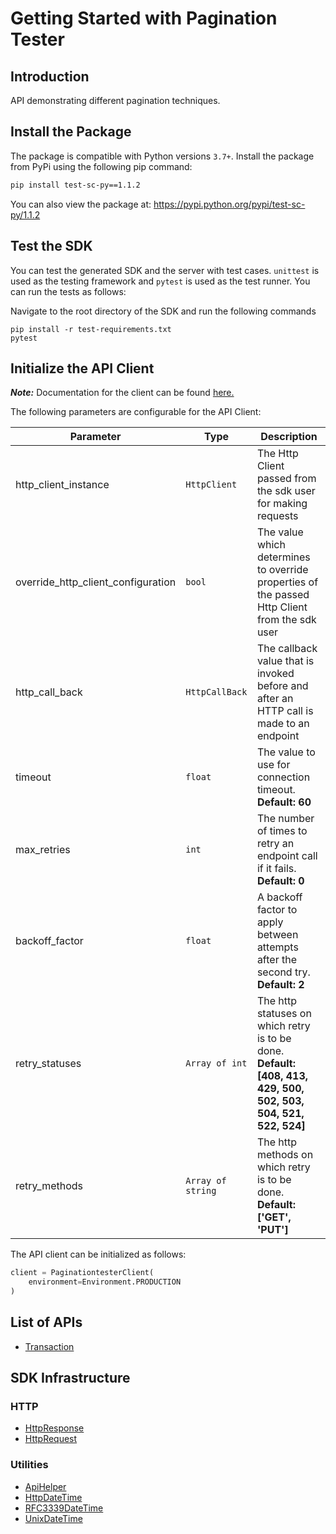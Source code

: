 
# Getting Started with Pagination Tester

## Introduction

API demonstrating different pagination techniques.

## Install the Package

The package is compatible with Python versions `3.7+`.
Install the package from PyPi using the following pip command:

```bash
pip install test-sc-py==1.1.2
```

You can also view the package at:
https://pypi.python.org/pypi/test-sc-py/1.1.2

## Test the SDK

You can test the generated SDK and the server with test cases. `unittest` is used as the testing framework and `pytest` is used as the test runner. You can run the tests as follows:

Navigate to the root directory of the SDK and run the following commands

```
pip install -r test-requirements.txt
pytest
```

## Initialize the API Client

**_Note:_** Documentation for the client can be found [here.](https://www.github.com/tahaali2000/test-qaaa-python-sdk/tree/1.1.2/doc/client.md)

The following parameters are configurable for the API Client:

| Parameter | Type | Description |
|  --- | --- | --- |
| http_client_instance | `HttpClient` | The Http Client passed from the sdk user for making requests |
| override_http_client_configuration | `bool` | The value which determines to override properties of the passed Http Client from the sdk user |
| http_call_back | `HttpCallBack` | The callback value that is invoked before and after an HTTP call is made to an endpoint |
| timeout | `float` | The value to use for connection timeout. <br> **Default: 60** |
| max_retries | `int` | The number of times to retry an endpoint call if it fails. <br> **Default: 0** |
| backoff_factor | `float` | A backoff factor to apply between attempts after the second try. <br> **Default: 2** |
| retry_statuses | `Array of int` | The http statuses on which retry is to be done. <br> **Default: [408, 413, 429, 500, 502, 503, 504, 521, 522, 524]** |
| retry_methods | `Array of string` | The http methods on which retry is to be done. <br> **Default: ['GET', 'PUT']** |

The API client can be initialized as follows:

```python
client = PaginationtesterClient(
    environment=Environment.PRODUCTION
)
```

## List of APIs

* [Transaction](https://www.github.com/tahaali2000/test-qaaa-python-sdk/tree/1.1.2/doc/controllers/transaction.md)

## SDK Infrastructure

### HTTP

* [HttpResponse](https://www.github.com/tahaali2000/test-qaaa-python-sdk/tree/1.1.2/doc/http-response.md)
* [HttpRequest](https://www.github.com/tahaali2000/test-qaaa-python-sdk/tree/1.1.2/doc/http-request.md)

### Utilities

* [ApiHelper](https://www.github.com/tahaali2000/test-qaaa-python-sdk/tree/1.1.2/doc/api-helper.md)
* [HttpDateTime](https://www.github.com/tahaali2000/test-qaaa-python-sdk/tree/1.1.2/doc/http-date-time.md)
* [RFC3339DateTime](https://www.github.com/tahaali2000/test-qaaa-python-sdk/tree/1.1.2/doc/rfc3339-date-time.md)
* [UnixDateTime](https://www.github.com/tahaali2000/test-qaaa-python-sdk/tree/1.1.2/doc/unix-date-time.md)

